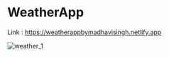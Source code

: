 # WeatherApp
Link : https://weatherappbymadhavisingh.netlify.app

![weather_1](https://github.com/Madhavising/WeatherApp/assets/106488125/176b7269-e8f8-4e1a-8169-9b7bfe7068a5)
